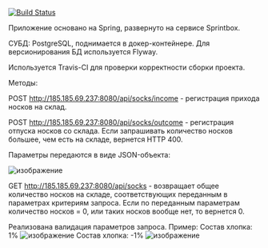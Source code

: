 [![Build Status](https://app.travis-ci.com/4rl1996/socks.svg?branch=main)](https://app.travis-ci.com/4rl1996/socks)

Приложение основано на Spring, развернуто на сервисе Sprintbox.

СУБД: PostgreSQL, поднимается в докер-контейнере. 
Для версионирования БД используется Flyway.

Используется Travis-CI для проверки корректности сборки проекта.

Методы:

POST http://185.185.69.237:8080/api/socks/income - регистрация прихода носков на склад.

POST http://185.185.69.237:8080/api/socks/outcome - регистрация отпуска носков со склада.
Если запрашивать количество носков большее, чем есть на складе, вернется HTTP 400.

Параметры передаются в виде JSON-объекта:

![изображение](https://user-images.githubusercontent.com/84574006/136523492-9f95a5a3-a4e5-4c04-8efa-53a9001a2d7f.png)


GET http://185.185.69.237:8080/api/socks - возвращает общее количество носков на складе, соответствующих переданным в параметрах критериям запроса.
Если по переданным параметрам количество носков = 0, или таких носков вообще нет, то вернется 0.

Реализована валидация параметров запроса. Пример:
Состав хлопка: 1%
![изображение](https://user-images.githubusercontent.com/84574006/136519480-3236e327-deed-4647-851b-00e32bfe2a3b.png)
Состав хлопка: -1% 
![изображение](https://user-images.githubusercontent.com/84574006/136519538-4b106b7e-162a-4c8c-8f1a-d4ab9081f811.png)

